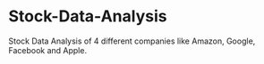 # Stock-Data-Analysis
Stock Data Analysis of 4 different companies like Amazon, Google, Facebook and Apple.
